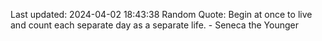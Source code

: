 Last updated: 2024-04-02 18:43:38
Random Quote: Begin at once to live and count each separate day as a separate life. - Seneca the Younger